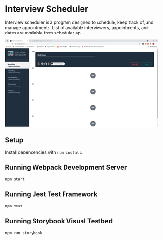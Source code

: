 # Interview Scheduler

Interview scheduler is a program designed to schedule, keep track of, and manage appointments.
List of available interviewers, appointments, and dates are available from scheduler api

!["Image of creating a new appointment"](https://github.com/Jamie-Huff/scheduler/blob/master/docs/creatingNew.png?raw=true)

## Setup

Install dependencies with `npm install`.

## Running Webpack Development Server

```sh
npm start
```

## Running Jest Test Framework

```sh
npm test
```

## Running Storybook Visual Testbed

```sh
npm run storybook
```

